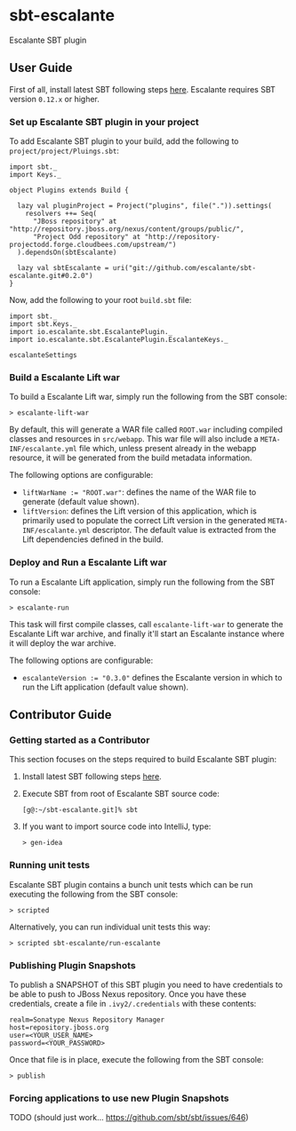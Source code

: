# sbt-escalante

Escalante SBT plugin

## User Guide

First of all, install latest SBT following steps
[here](http://www.scala-sbt.org/release/docs/Getting-Started/Setup.html).
Escalante requires SBT version `0.12.x` or higher.

### Set up Escalante SBT plugin in your project

To add Escalante SBT plugin to your build, add the following
to `project/project/Pluings.sbt`:

    import sbt._
    import Keys._
    
    object Plugins extends Build {
    
      lazy val pluginProject = Project("plugins", file(".")).settings(
        resolvers ++= Seq(
          "JBoss repository" at "http://repository.jboss.org/nexus/content/groups/public/",
          "Project Odd repository" at "http://repository-projectodd.forge.cloudbees.com/upstream/")
      ).dependsOn(sbtEscalante)
    
      lazy val sbtEscalante = uri("git://github.com/escalante/sbt-escalante.git#0.2.0")
    }

Now, add the following to your root `build.sbt` file:

    import sbt._
    import sbt.Keys._
    import io.escalante.sbt.EscalantePlugin._
    import io.escalante.sbt.EscalantePlugin.EscalanteKeys._

    escalanteSettings

### Build a Escalante Lift war

To build a Escalante Lift war, simply run the following from the SBT console:

    > escalante-lift-war

By default, this will generate a WAR file called `ROOT.war` including
compiled classes and resources in `src/webapp`. This war file will also
include a `META-INF/escalante.yml` file which, unless present already in the
webapp resource, it will be generated from the build metadata information.

The following options are configurable:

* `liftWarName := "ROOT.war"`:
defines the name of the WAR file to generate (default value shown).
* `liftVersion`:
defines the Lift version of this application, which is
primarily used to populate the correct Lift version in the generated
`META-INF/escalante.yml` descriptor. The default value is extracted from the
Lift dependencies defined in the build.

### Deploy and Run a Escalante Lift war

To run a Escalante Lift application, simply run the following from the SBT
console:

    > escalante-run

This task will first compile classes, call `escalante-lift-war` to generate
the Escalante Lift war archive, and finally it'll start an Escalante instance
where it will deploy the war archive.

The following options are configurable:

* `escalanteVersion := "0.3.0"`
defines the Escalante version in which to run the Lift application
(default value shown).

## Contributor Guide

### Getting started as a Contributor

This section focuses on the steps required to build Escalante SBT plugin:

1. Install latest SBT following steps
[here](http://www.scala-sbt.org/release/docs/Getting-Started/Setup.html).

2. Execute SBT from root of Escalante SBT source code:

    <pre><code>[g@:~/sbt-escalante.git]% sbt</code></pre>

3. If you want to import source code into IntelliJ, type:

    <pre><code>&gt; gen-idea</code></pre>

### Running unit tests

Escalante SBT plugin contains a bunch unit tests which can be run executing
the following from the SBT console:

    > scripted

Alternatively, you can run individual unit tests this way:

    > scripted sbt-escalante/run-escalante

### Publishing Plugin Snapshots

To publish a SNAPSHOT of this SBT plugin you need to have credentials to be
able to push to JBoss Nexus repository. Once you have these credentials,
create a file in `.ivy2/.credentials` with these contents:

    realm=Sonatype Nexus Repository Manager
    host=repository.jboss.org
    user=<YOUR_USER_NAME>
    password=<YOUR_PASSWORD>

Once that file is in place, execute the following from the SBT console:

    > publish

### Forcing applications to use new Plugin Snapshots

TODO (should just work... https://github.com/sbt/sbt/issues/646)
